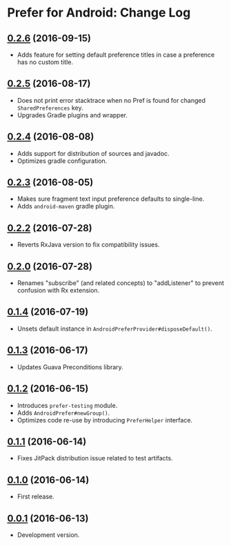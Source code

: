 # Prefer for Android: Change Log

## [0.2.6](../../releases/tag/0.2.6) (2016-09-15)

- Adds feature for setting default preference titles in case a preference has no custom title.

## [0.2.5](../../releases/tag/0.2.5) (2016-08-17)

- Does not print error stacktrace when no Pref is found for changed `SharedPreferences` key.
- Upgrades Gradle plugins and wrapper.

## [0.2.4](../../releases/tag/0.2.4) (2016-08-08)

- Adds support for distribution of sources and javadoc.
- Optimizes gradle configuration.

## [0.2.3](../../releases/tag/0.2.3) (2016-08-05)

- Makes sure fragment text input preference defaults to single-line.
- Adds `android-maven` gradle plugin.

## [0.2.2](../../releases/tag/0.2.2) (2016-07-28)

- Reverts RxJava version to fix compatibility issues.

## [0.2.0](../../releases/tag/0.2.0) (2016-07-28)

- Renames "subscribe" (and related concepts) to "addListener" to prevent confusion with Rx 
extension.

## [0.1.4](../../releases/tag/0.1.4) (2016-07-19)

- Unsets default instance in `AndroidPreferProvider#disposeDefault()`.

## [0.1.3](../../releases/tag/0.1.3) (2016-06-17)

- Updates Guava Preconditions library.

## [0.1.2](../../releases/tag/0.1.2) (2016-06-15)

- Introduces `prefer-testing` module.
- Adds `AndroidPrefer#newGroup()`.
- Optimizes code re-use by introducing `PreferHelper` interface.

## [0.1.1](../../releases/tag/0.1.1) (2016-06-14)

- Fixes JitPack distribution issue related to test artifacts.

## [0.1.0](../../releases/tag/0.1.0) (2016-06-14)

- First release.

## [0.0.1](../../releases/tag/0.0.1) (2016-06-13)

- Development version.
